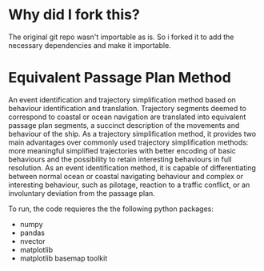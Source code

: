 # Why did I fork this?
The original git repo wasn't importable as is. So i forked it to add the necessary dependencies and make it importable.


# Equivalent Passage Plan Method

An event identification and trajectory simplification method based on behaviour identification and translation. Trajectory segments deemed to correspond to coastal or ocean navigation are translated into equivalent passage plan segments, a succinct description of the movements and behaviour of the ship. As a trajectory simplification method, it provides two main advantages over commonly used trajectory simplification methods: more meaningful simplified trajectories with better encoding of basic behaviours and the possibility to retain interesting behaviours in full resolution. As an event identification method, it is capable of differentiating between normal ocean or coastal navigating behaviour and complex or interesting behaviour, such as pilotage, reaction to a traffic conflict, or an involuntary deviation from the passage plan. 

To run, the code requieres the the following python packages:

- numpy
- pandas
- nvector
- matplotlib
- matplotlib basemap toolkit

